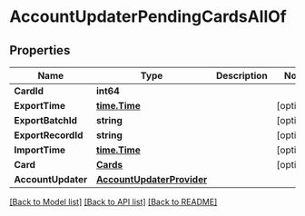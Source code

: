 # AccountUpdaterPendingCardsAllOf

## Properties

Name | Type | Description | Notes
------------ | ------------- | ------------- | -------------
**CardId** | **int64** |  | 
**ExportTime** | [**time.Time**](time.Time.md) |  | [optional] 
**ExportBatchId** | **string** |  | [optional] 
**ExportRecordId** | **string** |  | [optional] 
**ImportTime** | [**time.Time**](time.Time.md) |  | [optional] 
**Card** | [**Cards**](Cards.md) |  | [optional] 
**AccountUpdater** | [**AccountUpdaterProvider**](AccountUpdaterProvider.md) |  | 

[[Back to Model list]](../README.md#documentation-for-models) [[Back to API list]](../README.md#documentation-for-api-endpoints) [[Back to README]](../README.md)


